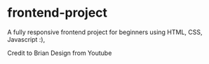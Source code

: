 # frontend-project
A fully responsive frontend project for beginners using HTML, CSS, Javascript :),

Credit to Brian Design from Youtube
